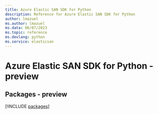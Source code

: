 ```yaml
---
title: Azure Elastic SAN SDK for Python
description: Reference for Azure Elastic SAN SDK for Python
author: lmazuel
ms.author: lmazuel
ms.data: 06/07/2023
ms.topic: reference
ms.devlang: python
ms.service: elasticsan
---
```

# Azure Elastic SAN SDK for Python - preview
## Packages - preview
[!INCLUDE [packages](elastic-san-index.md)]